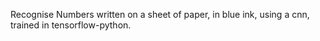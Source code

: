 Recognise Numbers written on a sheet of paper, in blue ink, using a cnn, trained in tensorflow-python.
